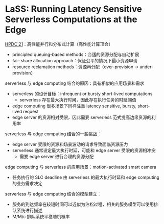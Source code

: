 # LaSS: Running Latency Sensitive Serverless Computations at the Edge

[HPDC'21](https://dl.acm.org/doi/abs/10.1145/3431379.3460646)：高性能并行和分布式计算（高性能计算顶会）

- principled queuing-based methods：合适的资源分配与自动扩展
- fair-share allocation approach：保证公平的情况下最小资源申请
- resource reclamation methods：资源再分配（over-provision -> under-provision）

serverless 与 edge computing 结合的原因：具有相似的应用场景和需求

- serverless 的设计目标：infrequent or bursty short-lived computations
  - serverless 存在最大执行时间，因此存在执行任务的时延阈值
- edge computing 很多场景下同样注重 latency sensitive, bursty, short-lived request
- edge server 的资源相对受限，因此需要 serverless 范式提高边缘资源的利用率

serverless 与 edge computing 结合的一些挑战：

- edge server 受限的资源和场景波动的请求导致面临资源压力
- serverless 通常设定最大执行时延，可能和 edge server 受限的资源相冲突
  - 需要 edge server 进行合理的资源分配

edge computing 与 serverless 的应用场景：motion-activated smart camera

- 任务执行的 SLO deadline 由 serverless 的最大执行时延和 edge computing 的业务需求决定

serverless 与 edge computing 结合的模型建立：

- 服务的到达频率在较短时间可以近似为泊松过程，相关的服务模型可以使用排队系统进行描述
- M/M/c 排队系统平稳随机概率

